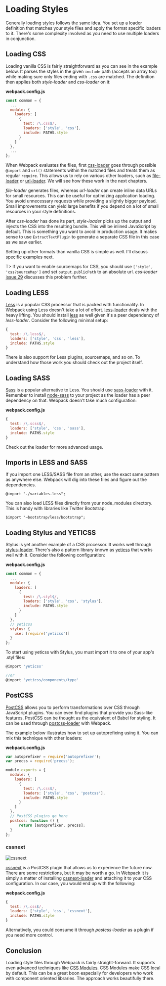# Loading Styles

Generally loading styles follows the same idea. You set up a loader definition that matches your style files and apply the format specific loaders to it. There's some complexity involved as you need to use multiple loaders in conjunction.

## Loading CSS

Loading vanilla CSS is fairly straightforward as you can see in the example below. It parses the styles in the given `include` path (accepts an array too) while making sure only files ending with `.css` are matched. The definition then applies both *style-loader* and *css-loader* on it:

**webpack.config.js**

```javascript
const common = {
  ...
  module: {
    loaders: [
      {
        test: /\.css$/,
        loaders: ['style', 'css'],
        include: PATHS.style
      }
    ]
  },
  ...
};
```

When Webpack evaluates the files, first [css-loader](https://www.npmjs.com/package/css-loader) goes through possible `@import` and `url()` statements within the matched files and treats them as regular `require`. This allows us to rely on various other loaders, such as [file-loader](https://www.npmjs.com/package/file-loader) or [url-loader](https://www.npmjs.com/package/url-loader). We will see how these work in the next chapters.

*file-loader* generates files, whereas *url-loader* can create inline data URLs for small resources. This can be useful for optimizing application loading. You avoid unnecessary requests while providing a slightly bigger payload. Small improvements can yield large benefits if you depend on a lot of small resources in your style definitions.

After *css-loader* has done its part, *style-loader* picks up the output and injects the CSS into the resulting bundle. This will be inlined JavaScript by default. This is something you want to avoid in production usage. It makes sense to use `ExtractTextPlugin` to generate a separate CSS file in this case as we saw earlier.

Setting up other formats than vanilla CSS is simple as well. I'll discuss specific examples next.

T> If you want to enable sourcemaps for CSS, you should use `['style', 'css?sourceMap']` and set `output.publicPath` to an absolute url. *css-loader* [issue 29](https://github.com/webpack/css-loader/issues/29) discusses this problem further.

## Loading LESS

[Less](http://lesscss.org/) is a popular CSS processor that is packed with functionality. In Webpack using Less doesn't take a lot of effort. [less-loader](https://www.npmjs.com/package/less-loader) deals with the heavy lifting. You should install [less](https://www.npmjs.com/package/less) as well given it's a peer dependency of *less-loader*. Consider the following minimal setup:

```javascript
{
  test: /\.less$/,
  loaders: ['style', 'css', 'less'],
  include: PATHS.style
}
```

There is also support for Less plugins, sourcemaps, and so on. To understand how those work you should check out the project itself.

## Loading SASS

[Sass](http://sass-lang.com/) is a popular alternative to Less. You should use [sass-loader](https://www.npmjs.com/package/sass-loader) with it. Remember to install [node-sass](https://www.npmjs.com/package/node-sass) to your project as the loader has a peer dependency on that. Webpack doesn't take much configuration:

**webpack.config.js**

```javascript
{
  test: /\.scss$/,
  loaders: ['style', 'css', 'sass'],
  include: PATHS.style
}
```

Check out the loader for more advanced usage.

## Imports in LESS and SASS

If you import one LESS/SASS file from an other, use the exact same pattern as anywhere else. Webpack will dig into these files and figure out the dependencies.

```less
@import "./variables.less";
```

You can also load LESS files directly from your node_modules directory. This is handy with libraries like Twitter Bootstrap:

```less
$import "~bootstrap/less/bootstrap";
```

## Loading Stylus and YETICSS

Stylus is yet another example of a CSS processor. It works well through [stylus-loader](https://github.com/shama/stylus-loader). There's also a pattern library known as [yeticss](https://www.npmjs.com/package/yeticss) that works well with it. Consider the following configuration:

**webpack.config.js**

```javascript
const common = {
  ...
  module: {
    loaders: [
      {
        test: /\.styl$/,
        loaders: ['style', 'css', 'stylus'],
        include: PATHS.style
      }
    ]
  },
  // yeticss
  stylus: {
    use: [require('yeticss')]
  }
};
```

To start using yeticss with Stylus, you must import it to one of your app's .styl files:

```javascript
@import 'yeticss'

//or
@import 'yeticss/components/type'
```

## PostCSS

[PostCSS](https://github.com/postcss/postcss) allows you to perform transformations over CSS through JavaScript plugins. You can even find plugins that provide you Sass-like features. PostCSS can be thought as the equivalent of Babel for styling. It can be used through [postcss-loader](https://www.npmjs.com/package/postcss-loader) with Webpack.

The example below illustrates how to set up autoprefixing using it. You can mix this technique with other loaders:

**webpack.config.js**

```javascript
var autoprefixer = require('autoprefixer');
var precss = require('precss');

module.exports = {
  module: {
    loaders: [
      {
        test: /\.css$/,
        loaders: ['style', 'css', 'postcss'],
        include: PATHS.style
      }
    ]
  },
  // PostCSS plugins go here
  postcss: function () {
      return [autoprefixer, precss];
  }
};
```

### cssnext

![cssnext](images/cssnext.jpg)

[cssnext](https://cssnext.github.io/) is a PostCSS plugin that allows us to experience the future now. There are some restrictions, but it may be worth a go. In Webpack it is simply a matter of installing [cssnext-loader](https://www.npmjs.com/package/cssnext-loader) and attaching it to your CSS configuration. In our case, you would end up with the following:

**webpack.config.js**

```javascript
{
  test: /\.css$/,
  loaders: ['style', 'css', 'cssnext'],
  include: PATHS.style
}
```

Alternatively, you could consume it through *postcss-loader* as a plugin if you need more control.

## Conclusion

Loading style files through Webpack is fairly straight-forward. It supports even advanced techniques like [CSS Modules](https://github.com/css-modules/webpack-demo). CSS Modules make CSS local by default. This can be a great boon especially for developers who work with component oriented libraries. The approach works beautifully there.
